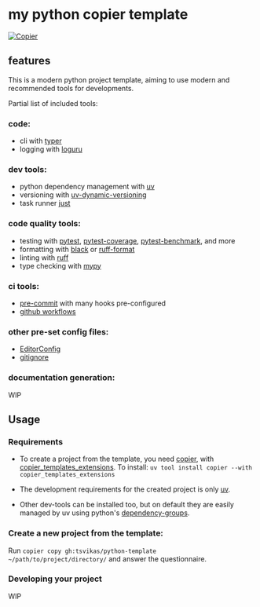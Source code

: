 # my python copier template

[![Copier](https://img.shields.io/endpoint?url=https://raw.githubusercontent.com/copier-org/copier/master/img/badge/badge-black.json)](https://github.com/copier-org/copier)

## features

This is a modern python project template, aiming to use modern and recommended tools for developments.

Partial list of included tools:

### code:

- cli with [typer](https://typer.tiangolo.com/)
- logging with [loguru](https://loguru.readthedocs.io/)

### dev tools:

- python dependency management with [uv](https://docs.astral.sh/uv/)
- versioning with
  [uv-dynamic-versioning](https://github.com/ninoseki/uv-dynamic-versioning)
- task runner [just](https://just.systems/man/en/)

### code quality tools:

- testing with [pytest](https://docs.pytest.org/),
  [pytest-coverage](https://pytest-cov.readthedocs.io/),
  [pytest-benchmark](https://pytest-benchmark.readthedocs.io/),
  and more
- formatting with [black](https://black.readthedocs.io/)
  or [ruff-format](https://docs.astral.sh/ruff/formatter/)
- linting with [ruff](https://docs.astral.sh/ruff/)
- type checking with [mypy](https://mypy-lang.org/)

### ci tools:

- [pre-commit](https://pre-commit.com/)
  with many hooks pre-configured
- [github workflows](https://docs.github.com/en/actions/writing-workflows)

### other pre-set config files:

- [EditorConfig](https://editorconfig.org/)
- [gitignore](https://gitignore.io/)

### documentation generation:

WIP

## Usage

### Requirements

- To create a project from the template, you need [copier](https://copier.readthedocs.io/),
  with [copier_templates_extensions](https://github.com/copier-org/copier-templates-extensions).
  To install: `uv tool install copier --with copier_templates_extensions`

- The development requirements for the created project is only
  [uv](https://docs.astral.sh/uv/getting-started/installation/).

- Other dev-tools can be installed too, but on default they are easily managed by uv using
  python's [dependency-groups](https://packaging.python.org/en/latest/specifications/dependency-groups/).

### Create a new project from the template:

Run
`copier copy gh:tsvikas/python-template ~/path/to/project/directory/`
and answer the questionnaire.

### Developing your project

WIP
